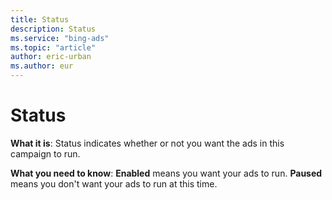 ```yaml
---
title: Status
description: Status
ms.service: "bing-ads"
ms.topic: "article"
author: eric-urban
ms.author: eur
---
```


# Status

**What it is**: Status indicates whether or not you want the ads in this campaign to run.

**What you need to know**: **Enabled** means you want your ads to run. **Paused** means you don't want your ads to run at this time.



